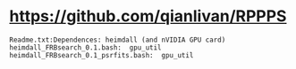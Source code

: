 # https://github.com/qianlivan/RPPPS

```console
Readme.txt:Dependences: heimdall (and nVIDIA GPU card)
heimdall_FRBsearch_0.1.bash:  gpu_util
heimdall_FRBsearch_0.1_psrfits.bash:  gpu_util

```
